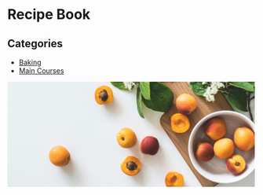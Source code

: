# Recipe Book
## Categories
- [Baking](baking.md)
- [Main Courses](main-courses.md)

<img src="images/fruits.jpg" alt="Fruits" width="800"/>
